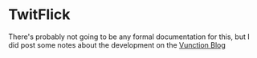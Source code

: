 TwitFlick
=========

There's probably not going to be any formal documentation for this, but I did post some notes about the development on the [Vunction Blog](http://vunction.com/blog/post/node-and-oauth-and-flickr-oh-my)